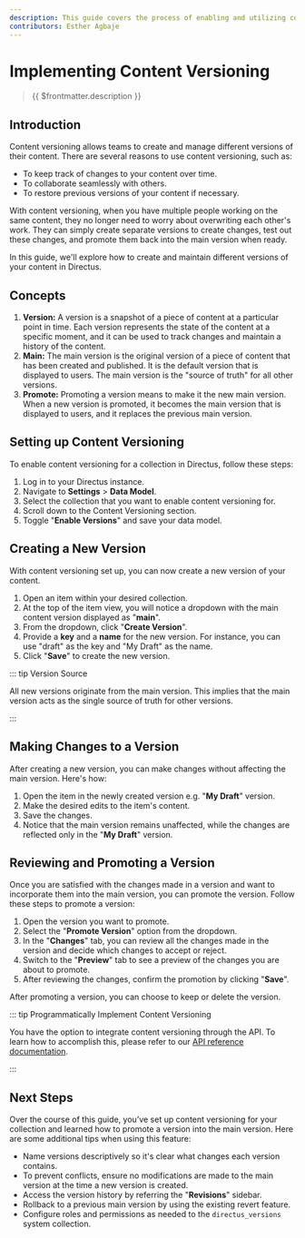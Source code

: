 ```yaml
---
description: This guide covers the process of enabling and utilizing content versioning in Directus.
contributors: Esther Agbaje
---
```


# Implementing Content Versioning

> {{ $frontmatter.description }}

## Introduction

Content versioning allows teams to create and manage different versions of their content. There are several reasons to
use content versioning, such as:

- To keep track of changes to your content over time.
- To collaborate seamlessly with others.
- To restore previous versions of your content if necessary.

With content versioning, when you have multiple people working on the same content, they no longer need to worry about
overwriting each other's work. They can simply create separate versions to create changes, test out these changes, and
promote them back into the main version when ready.

In this guide, we'll explore how to create and maintain different versions of your content in Directus.

## Concepts

1. **Version:** A version is a snapshot of a piece of content at a particular point in time. Each version represents the
   state of the content at a specific moment, and it can be used to track changes and maintain a history of the content.
2. **Main:** The main version is the original version of a piece of content that has been created and published. It is
   the default version that is displayed to users. The main version is the "source of truth" for all other versions.
3. **Promote:** Promoting a version means to make it the new main version. When a new version is promoted, it becomes
   the main version that is displayed to users, and it replaces the previous main version.

## Setting up Content Versioning

To enable content versioning for a collection in Directus, follow these steps:

1. Log in to your Directus instance.
2. Navigate to **Settings** > **Data Model**.
3. Select the collection that you want to enable content versioning for.
4. Scroll down to the Content Versioning section.
5. Toggle "**Enable Versions**" and save your data model.

## Creating a New Version

With content versioning set up, you can now create a new version of your content.

1. Open an item within your desired collection.
2. At the top of the item view, you will notice a dropdown with the main content version displayed as "**main**".
3. From the dropdown, click "**Create Version**".
4. Provide a **key** and a **name** for the new version. For instance, you can use "draft" as the key and "My Draft" as
   the name.
5. Click "**Save**" to create the new version.

::: tip Version Source

All new versions originate from the main version. This implies that the main version acts as the single source of truth
for other versions.

:::

## Making Changes to a Version

After creating a new version, you can make changes without affecting the main version. Here's how:

1. Open the item in the newly created version e.g. "**My Draft**" version.
2. Make the desired edits to the item's content.
3. Save the changes.
4. Notice that the main version remains unaffected, while the changes are reflected only in the "**My Draft**" version.

## Reviewing and Promoting a Version

Once you are satisfied with the changes made in a version and want to incorporate them into the main version, you can
promote the version. Follow these steps to promote a version:

1. Open the version you want to promote.
2. Select the "**Promote Version**" option from the dropdown.
3. In the "**Changes**" tab, you can review all the changes made in the version and decide which changes to accept or
   reject.
4. Switch to the "**Preview**" tab to see a preview of the changes you are about to promote.
5. After reviewing the changes, confirm the promotion by clicking "**Save**".

After promoting a version, you can choose to keep or delete the version.

::: tip Programmatically Implement Content Versioning

You have the option to integrate content versioning through the API. To learn how to accomplish this, please refer to
our [API reference documentation](/reference/system/versions).

:::

## Next Steps

Over the course of this guide, you’ve set up content versioning for your collection and learned how to promote a version
into the main version. Here are some additional tips when using this feature:

- Name versions descriptively so it's clear what changes each version contains.
- To prevent conflicts, ensure no modifications are made to the main version at the time a new version is created.
- Access the version history by referring the "**Revisions**" sidebar.
- Rollback to a previous main version by using the existing revert feature.
- Configure roles and permissions as needed to the `directus_versions` system collection.
